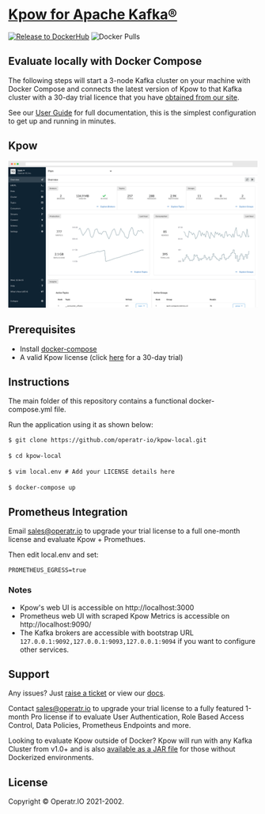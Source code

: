 # [Kpow for Apache Kafka®](https://kpow.io)
[![Release to DockerHub](https://github.com/operatr-io/kpow-docker/actions/workflows/release.yml/badge.svg?branch=main)](https://github.com/operatr-io/kpow-docker/actions/workflows/release.yml)
![Docker Pulls](https://img.shields.io/docker/pulls/operatr/operatr)

## Evaluate locally with Docker Compose

The following steps will start a 3-node Kafka cluster on your machine with Docker Compose and connects the latest version of Kpow to that Kafka cluster with a 30-day trial licence that you have [obtained from our site](https://kpow.io/try/).

See our [User Guide](https://docs.kpow.io) for full documentation, this is the simplest configuration to get up and running in minutes.

## Kpow

![Kpow in action.](resources/kpow-ui.png)

## Prerequisites

* Install [docker-compose](https://docs.docker.com/compose/install/)
* A valid Kpow license (click [here](https://kpow.io/try/) for a 30-day trial)

## Instructions

The main folder of this repository contains a functional docker-compose.yml file. 

Run the application using it as shown below:

```
$ git clone https://github.com/operatr-io/kpow-local.git

$ cd kpow-local

$ vim local.env # Add your LICENSE details here

$ docker-compose up
```

## Prometheus Integration

Email [sales@operatr.io](mailto:sales@operatr.io) to upgrade your trial license to a full one-month license and evaluate Kpow + Promethues.

Then edit local.env and set:

```
PROMETHEUS_EGRESS=true
```

### Notes

* Kpow's web UI is accessible on http://localhost:3000
* Prometheus web UI with scraped Kpow Metrics is accessible on http://localhost:9090/
* The Kafka brokers are accessible with bootstrap URL `127.0.0.1:9092,127.0.0.1:9093,127.0.0.1:9094` if you want to configure other services.

## Support

Any issues? Just [raise a ticket](https://github.com/operatr-io/community/issues) or view our [docs](https://docs.kpow.io).

Contact sales@operatr.io to upgrade your trial license to a fully featured 1-month Pro license if to evaluate User Authentication, Role Based Access Control, Data Policies, Prometheus Endpoints and more.

Looking to evaluate Kpow outside of Docker? Kpow will run with any Kafka Cluster from v1.0+ and is also [available as a JAR file](https://kpow.io/releases) for those without Dockerized environments.

## License

Copyright © Operatr.IO 2021-2002.
